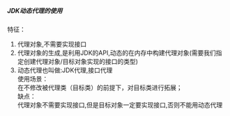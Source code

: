 ##### JDK动态代理的使用
特征：<br/>
1. 代理对象,不需要实现接口 <br/>
2. 代理对象的生成,是利用JDK的API,动态的在内存中构建代理对象(需要我们指定创建代理对象/目标对象实现的接口的类型) <br/>
3. 动态代理也叫做:JDK代理,接口代理 <br/>
使用场景：<br/>
在不修改被代理类（目标类）的前提下，对目标类进行拓展；<br/>
缺点：<br/>
代理对象不需要实现接口,但是目标对象一定要实现接口,否则不能用动态代理<br/>